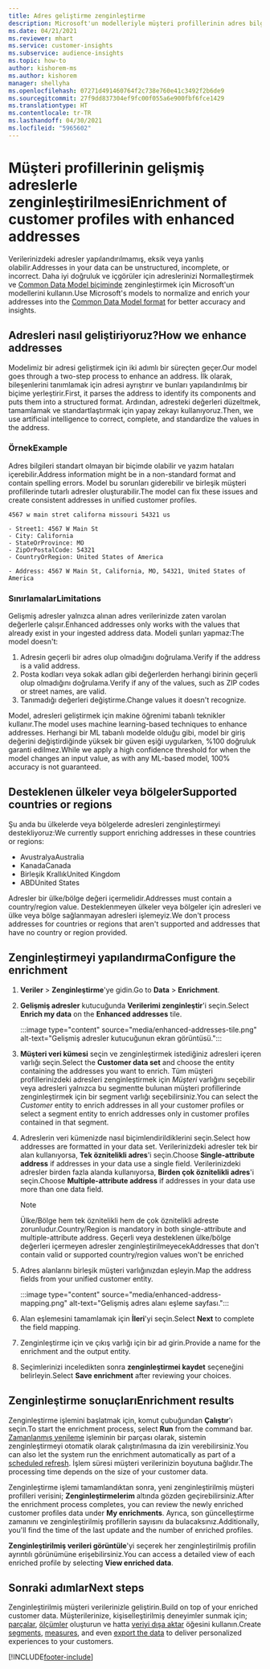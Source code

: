 ```yaml
---
title: Adres geliştirme zenginleştirme
description: Microsoft'un modelleriyle müşteri profillerinin adres bilgilerini zenginleştirin ve normalleştirin.
ms.date: 04/21/2021
ms.reviewer: mhart
ms.service: customer-insights
ms.subservice: audience-insights
ms.topic: how-to
author: kishorem-ms
ms.author: kishorem
manager: shellyha
ms.openlocfilehash: 07271d491460764f2c738e760e41c3492f2b6de9
ms.sourcegitcommit: 27f9dd837304ef9fc00f055a6e900fbf6fce1429
ms.translationtype: HT
ms.contentlocale: tr-TR
ms.lasthandoff: 04/30/2021
ms.locfileid: "5965602"
---
```

# <a name="enrichment-of-customer-profiles-with-enhanced-addresses"></a><span data-ttu-id="141ce-103">Müşteri profillerinin gelişmiş adreslerle zenginleştirilmesi</span><span class="sxs-lookup"><span data-stu-id="141ce-103">Enrichment of customer profiles with enhanced addresses</span></span>

<span data-ttu-id="141ce-104">Verilerinizdeki adresler yapılandırılmamış, eksik veya yanlış olabilir.</span><span class="sxs-lookup"><span data-stu-id="141ce-104">Addresses in your data can be unstructured, incomplete, or incorrect.</span></span> <span data-ttu-id="141ce-105">Daha iyi doğruluk ve içgörüler için adreslerinizi Normalleştirmek ve [Common Data Model biçiminde](/common-data-model/schema/core/applicationcommon/address) zenginleştirmek için Microsoft'un modellerini kullanın.</span><span class="sxs-lookup"><span data-stu-id="141ce-105">Use Microsoft's models to normalize and enrich your addresses into the [Common Data Model format](/common-data-model/schema/core/applicationcommon/address) for better accuracy and insights.</span></span>

## <a name="how-we-enhance-addresses"></a><span data-ttu-id="141ce-106">Adresleri nasıl geliştiriyoruz?</span><span class="sxs-lookup"><span data-stu-id="141ce-106">How we enhance addresses</span></span>

<span data-ttu-id="141ce-107">Modelimiz bir adresi geliştirmek için iki adımlı bir süreçten geçer.</span><span class="sxs-lookup"><span data-stu-id="141ce-107">Our model goes through a two-step process to enhance an address.</span></span> <span data-ttu-id="141ce-108">İlk olarak, bileşenlerini tanımlamak için adresi ayrıştırır ve bunları yapılandırılmış bir biçime yerleştirir.</span><span class="sxs-lookup"><span data-stu-id="141ce-108">First, it parses the address to identify its components and puts them into a structured format.</span></span> <span data-ttu-id="141ce-109">Ardından, adresteki değerleri düzeltmek, tamamlamak ve standartlaştırmak için yapay zekayı kullanıyoruz.</span><span class="sxs-lookup"><span data-stu-id="141ce-109">Then, we use artificial intelligence to correct, complete, and standardize the values in the address.</span></span>

### <a name="example"></a><span data-ttu-id="141ce-110">Örnek</span><span class="sxs-lookup"><span data-stu-id="141ce-110">Example</span></span>

<span data-ttu-id="141ce-111">Adres bilgileri standart olmayan bir biçimde olabilir ve yazım hataları içerebilir.</span><span class="sxs-lookup"><span data-stu-id="141ce-111">Address information might be in a non-standard format and contain spelling errors.</span></span> <span data-ttu-id="141ce-112">Model bu sorunları giderebilir ve birleşik müşteri profillerinde tutarlı adresler oluşturabilir.</span><span class="sxs-lookup"><span data-stu-id="141ce-112">The model can fix these issues and create consistent addresses in unified customer profiles.</span></span>

```Input
4567 w main stret californa missouri 54321 us
```

```Output
- Street1: 4567 W Main St
- City: California
- StateOrProvince: MO
- ZipOrPostalCode: 54321
- CountryOrRegion: United States of America

- Address: 4567 W Main St, California, MO, 54321, United States of America
```

### <a name="limitations"></a><span data-ttu-id="141ce-113">Sınırlamalar</span><span class="sxs-lookup"><span data-stu-id="141ce-113">Limitations</span></span>

<span data-ttu-id="141ce-114">Gelişmiş adresler yalnızca alınan adres verilerinizde zaten varolan değerlerle çalışır.</span><span class="sxs-lookup"><span data-stu-id="141ce-114">Enhanced addresses only works with the values that already exist in your ingested address data.</span></span> <span data-ttu-id="141ce-115">Modeli şunları yapmaz:</span><span class="sxs-lookup"><span data-stu-id="141ce-115">The model doesn't:</span></span> 

1. <span data-ttu-id="141ce-116">Adresin geçerli bir adres olup olmadığını doğrulama.</span><span class="sxs-lookup"><span data-stu-id="141ce-116">Verify if the address is a valid address.</span></span>
2. <span data-ttu-id="141ce-117">Posta kodları veya sokak adları gibi değerlerden herhangi birinin geçerli olup olmadığını doğrulama.</span><span class="sxs-lookup"><span data-stu-id="141ce-117">Verify if any of the values, such as ZIP codes or street names, are valid.</span></span>
3. <span data-ttu-id="141ce-118">Tanımadığı değerleri değiştirme.</span><span class="sxs-lookup"><span data-stu-id="141ce-118">Change values it doesn't recognize.</span></span>

<span data-ttu-id="141ce-119">Model, adresleri geliştirmek için makine öğrenimi tabanlı teknikler kullanır.</span><span class="sxs-lookup"><span data-stu-id="141ce-119">The model uses machine learning-based techniques to enhance addresses.</span></span> <span data-ttu-id="141ce-120">Herhangi bir ML tabanlı modelde olduğu gibi, model bir giriş değerini değiştirdiğinde yüksek bir güven eşiği uygularken, %100 doğruluk garanti edilmez.</span><span class="sxs-lookup"><span data-stu-id="141ce-120">While we apply a high confidence threshold for when the model changes an input value, as with any ML-based model, 100% accuracy is not guaranteed.</span></span>

## <a name="supported-countries-or-regions"></a><span data-ttu-id="141ce-121">Desteklenen ülkeler veya bölgeler</span><span class="sxs-lookup"><span data-stu-id="141ce-121">Supported countries or regions</span></span>

<span data-ttu-id="141ce-122">Şu anda bu ülkelerde veya bölgelerde adresleri zenginleştirmeyi destekliyoruz:</span><span class="sxs-lookup"><span data-stu-id="141ce-122">We currently support enriching addresses in these countries or regions:</span></span> 

- <span data-ttu-id="141ce-123">Avustralya</span><span class="sxs-lookup"><span data-stu-id="141ce-123">Australia</span></span>
- <span data-ttu-id="141ce-124">Kanada</span><span class="sxs-lookup"><span data-stu-id="141ce-124">Canada</span></span>
- <span data-ttu-id="141ce-125">Birleşik Krallık</span><span class="sxs-lookup"><span data-stu-id="141ce-125">United Kingdom</span></span>
- <span data-ttu-id="141ce-126">ABD</span><span class="sxs-lookup"><span data-stu-id="141ce-126">United States</span></span>

<span data-ttu-id="141ce-127">Adresler bir ülke/bölge değeri içermelidir.</span><span class="sxs-lookup"><span data-stu-id="141ce-127">Addresses must contain a country/region value.</span></span> <span data-ttu-id="141ce-128">Desteklenmeyen ülkeler veya bölgeler için adresleri ve ülke veya bölge sağlanmayan adresleri işlemeyiz.</span><span class="sxs-lookup"><span data-stu-id="141ce-128">We don't process addresses for countries or regions that aren't supported and addresses that have no country or region provided.</span></span>

## <a name="configure-the-enrichment"></a><span data-ttu-id="141ce-129">Zenginleştirmeyi yapılandırma</span><span class="sxs-lookup"><span data-stu-id="141ce-129">Configure the enrichment</span></span>

1. <span data-ttu-id="141ce-130">**Veriler** > **Zenginleştirme**'ye gidin.</span><span class="sxs-lookup"><span data-stu-id="141ce-130">Go to **Data** > **Enrichment**.</span></span>

1. <span data-ttu-id="141ce-131">**Gelişmiş adresler** kutucuğunda **Verilerimi zenginleştir**'i seçin.</span><span class="sxs-lookup"><span data-stu-id="141ce-131">Select **Enrich my data** on the **Enhanced addresses** tile.</span></span>

   :::image type="content" source="media/enhanced-addresses-tile.png" alt-text="Gelişmiş adresler kutucuğunun ekran görüntüsü.":::

1. <span data-ttu-id="141ce-133">**Müşteri veri kümesi** seçin ve zenginleştirmek istediğiniz adresleri içeren varlığı seçin.</span><span class="sxs-lookup"><span data-stu-id="141ce-133">Select the **Customer data set** and choose the entity containing the addresses you want to enrich.</span></span> <span data-ttu-id="141ce-134">Tüm müşteri profillerinizdeki adresleri zenginleştirmek için *Müşteri* varlığını seçebilir veya adresleri yalnızca bu segmentte bulunan müşteri profillerinde zenginleştirmek için bir segment varlığı seçebilirsiniz.</span><span class="sxs-lookup"><span data-stu-id="141ce-134">You can select the *Customer* entity to enrich addresses in all your customer profiles or select a segment entity to enrich addresses only in customer profiles contained in that segment.</span></span>

1. <span data-ttu-id="141ce-135">Adreslerin veri kümenizde nasıl biçimlendirildiklerini seçin.</span><span class="sxs-lookup"><span data-stu-id="141ce-135">Select how addresses are formatted in your data set.</span></span> <span data-ttu-id="141ce-136">Verilerinizdeki adresler tek bir alan kullanıyorsa, **Tek öznitelikli adres**'i seçin.</span><span class="sxs-lookup"><span data-stu-id="141ce-136">Choose **Single-attribute address** if addresses in your data use a single field.</span></span> <span data-ttu-id="141ce-137">Verilerinizdeki adresler birden fazla alanda kullanıyorsa, **Birden çok öznitelikli adres**'i seçin.</span><span class="sxs-lookup"><span data-stu-id="141ce-137">Choose **Multiple-attribute address** if addresses in your data use more than one data field.</span></span>

   > [!NOTE]
   > <span data-ttu-id="141ce-138">Ülke/Bölge hem tek öznitelikli hem de çok öznitelikli adreste zorunludur.</span><span class="sxs-lookup"><span data-stu-id="141ce-138">Country/Region is mandatory in both single-attribute and multiple-attribute address.</span></span> <span data-ttu-id="141ce-139">Geçerli veya desteklenen ülke/bölge değerleri içermeyen adresler zenginleştirilmeyecek</span><span class="sxs-lookup"><span data-stu-id="141ce-139">Addresses that don't contain valid or supported country/region values won't be enriched</span></span>

1.  <span data-ttu-id="141ce-140">Adres alanlarını birleşik müşteri varlığınızdan eşleyin.</span><span class="sxs-lookup"><span data-stu-id="141ce-140">Map the address fields from your unified customer entity.</span></span>

    :::image type="content" source="media/enhanced-address-mapping.png" alt-text="Gelişmiş adres alanı eşleme sayfası.":::

1. <span data-ttu-id="141ce-142">Alan eşlemesini tamamlamak için **İleri**'yi seçin.</span><span class="sxs-lookup"><span data-stu-id="141ce-142">Select **Next** to complete the field mapping.</span></span>

1. <span data-ttu-id="141ce-143">Zenginleştirme için ve çıkış varlığı için bir ad girin.</span><span class="sxs-lookup"><span data-stu-id="141ce-143">Provide a name for the enrichment and the output entity.</span></span>

1. <span data-ttu-id="141ce-144">Seçimlerinizi inceledikten sonra **zenginleştirmei kaydet** seçeneğini belirleyin.</span><span class="sxs-lookup"><span data-stu-id="141ce-144">Select **Save enrichment** after reviewing your choices.</span></span>

## <a name="enrichment-results"></a><span data-ttu-id="141ce-145">Zenginleştirme sonuçları</span><span class="sxs-lookup"><span data-stu-id="141ce-145">Enrichment results</span></span>

<span data-ttu-id="141ce-146">Zenginleştirme işlemini başlatmak için, komut çubuğundan **Çalıştır**'ı seçin.</span><span class="sxs-lookup"><span data-stu-id="141ce-146">To start the enrichment process, select **Run** from the command bar.</span></span> <span data-ttu-id="141ce-147">[Zamanlanmış yenileme](system.md#schedule-tab) işleminin bir parçası olarak, sistemin zenginleştirmeyi otomatik olarak çalıştırılmasına da izin verebilirsiniz.</span><span class="sxs-lookup"><span data-stu-id="141ce-147">You can also let the system run the enrichment automatically as part of a [scheduled refresh](system.md#schedule-tab).</span></span> <span data-ttu-id="141ce-148">İşlem süresi müşteri verilerinizin boyutuna bağlıdır.</span><span class="sxs-lookup"><span data-stu-id="141ce-148">The processing time depends on the size of your customer data.</span></span>

<span data-ttu-id="141ce-149">Zenginleştirme işlemi tamamlandıktan sonra, yeni zenginleştirilmiş müşteri profilleri verisini; **Zenginleştirmelerim** altında gözden geçirebilirsiniz.</span><span class="sxs-lookup"><span data-stu-id="141ce-149">After the enrichment process completes, you can review the newly enriched customer profiles data under **My enrichments**.</span></span> <span data-ttu-id="141ce-150">Ayrıca, son güncelleştirme zamanını ve zenginleştirilmiş profillerin sayısını da bulacaksınız.</span><span class="sxs-lookup"><span data-stu-id="141ce-150">Additionally, you'll find the time of the last update and the number of enriched profiles.</span></span>

<span data-ttu-id="141ce-151">**Zenginleştirilmiş verileri görüntüle**'yi seçerek her zenginleştirilmiş profilin ayrıntılı görünümüne erişebilirsiniz.</span><span class="sxs-lookup"><span data-stu-id="141ce-151">You can access a detailed view of each enriched profile by selecting **View enriched data**.</span></span>

## <a name="next-steps"></a><span data-ttu-id="141ce-152">Sonraki adımlar</span><span class="sxs-lookup"><span data-stu-id="141ce-152">Next steps</span></span>

<span data-ttu-id="141ce-153">Zenginleştirilmiş müşteri verilerinizle geliştirin.</span><span class="sxs-lookup"><span data-stu-id="141ce-153">Build on top of your enriched customer data.</span></span> <span data-ttu-id="141ce-154">Müşterilerinize, kişiselleştirilmiş deneyimler sunmak için; [parçalar](segments.md), [ölçümler](measures.md) oluşturun ve hatta [veriyi dışa aktar](export-destinations.md) öğesini kullanın.</span><span class="sxs-lookup"><span data-stu-id="141ce-154">Create [segments](segments.md), [measures](measures.md), and even [export the data](export-destinations.md) to deliver personalized experiences to your customers.</span></span>

[!INCLUDE[footer-include](../includes/footer-banner.md)]
